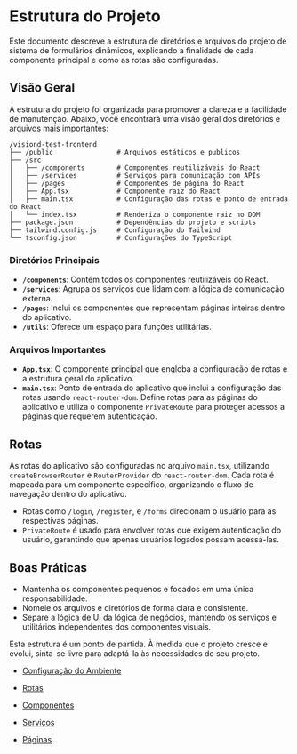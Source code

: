 
# Estrutura do Projeto

Este documento descreve a estrutura de diretórios e arquivos do projeto de sistema de formulários dinâmicos, explicando a finalidade de cada componente principal e como as rotas são configuradas.

## Visão Geral

A estrutura do projeto foi organizada para promover a clareza e a facilidade de manutenção. Abaixo, você encontrará uma visão geral dos diretórios e arquivos mais importantes:

```plaintext
/visiond-test-frontend
├── /public                # Arquivos estáticos e publicos
├── /src
│   ├── /components        # Componentes reutilizáveis do React
│   ├── /services          # Serviços para comunicação com APIs
│   ├── /pages             # Componentes de página do React
│   ├── App.tsx            # Componente raiz do React
│   ├── main.tsx           # Configuração das rotas e ponto de entrada do React
│   └── index.tsx          # Renderiza o componente raiz no DOM
├── package.json           # Dependências do projeto e scripts
├── tailwind.config.js     # Configuração do Tailwind
└── tsconfig.json          # Configurações do TypeScript

```

### Diretórios Principais

- **`/components`**: Contém todos os componentes reutilizáveis do React.
- **`/services`**: Agrupa os serviços que lidam com a lógica de comunicação externa.
- **`/pages`**: Inclui os componentes que representam páginas inteiras dentro do aplicativo.
- **`/utils`**: Oferece um espaço para funções utilitárias.

### Arquivos Importantes

- **`App.tsx`**: O componente principal que engloba a configuração de rotas e a estrutura geral do aplicativo.
- **`main.tsx`**: Ponto de entrada do aplicativo que inclui a configuração das rotas usando `react-router-dom`. Define rotas para as páginas do aplicativo e utiliza o componente `PrivateRoute` para proteger acessos a páginas que requerem autenticação.

## Rotas

As rotas do aplicativo são configuradas no arquivo `main.tsx`, utilizando `createBrowserRouter` e `RouterProvider` do `react-router-dom`. Cada rota é mapeada para um componente específico, organizando o fluxo de navegação dentro do aplicativo.

- Rotas como `/login`, `/register`, e `/forms` direcionam o usuário para as respectivas páginas.
- `PrivateRoute` é usado para envolver rotas que exigem autenticação do usuário, garantindo que apenas usuários logados possam acessá-las.

## Boas Práticas

- Mantenha os componentes pequenos e focados em uma única responsabilidade.
- Nomeie os arquivos e diretórios de forma clara e consistente.
- Separe a lógica de UI da lógica de negócios, mantendo os serviços e utilitários independentes dos componentes visuais.

Esta estrutura é um ponto de partida. À medida que o projeto cresce e evolui, sinta-se livre para adaptá-la às necessidades do seu projeto.

- [Configuração do Ambiente](/docs/ConfiguracaoDeAmbiente.md)
- [Rotas](/docs/Rotas.md)

- [Componentes](/docs/Componentes.md)
- [Serviços](/docs/Servicos.md)
- [Páginas](/docs/Paginas.md)

